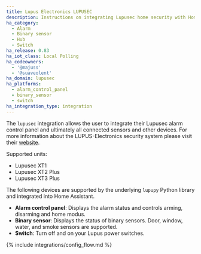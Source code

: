 ```yaml
---
title: Lupus Electronics LUPUSEC
description: Instructions on integrating Lupusec home security with Home Assistant.
ha_category:
  - Alarm
  - Binary sensor
  - Hub
  - Switch
ha_release: 0.83
ha_iot_class: Local Polling
ha_codeowners:
  - '@majuss'
  - '@suaveolent'
ha_domain: lupusec
ha_platforms:
  - alarm_control_panel
  - binary_sensor
  - switch
ha_integration_type: integration
---
```


The `lupusec` integration allows the user to integrate their Lupusec alarm control panel and ultimately all connected sensors and other devices. For more information about the LUPUS-Electronics security system please visit their [website](https://www.lupus-electronics.de).

Supported units:

- Lupusec XT1
- Lupusec XT2 Plus
- Lupusec XT3 Plus

The following devices are supported by the underlying `lupupy` Python library and integrated into Home Assistant.

- **Alarm control panel**: Displays the alarm status and controls arming, disarming and home modus.
- **Binary sensor**: Displays the status of binary sensors. Door, window, water, and smoke sensors are supported.
- **Switch**: Turn off and on your Lupus power switches.

{% include integrations/config_flow.md %}

